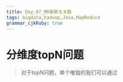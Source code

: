 ```yaml
---
title: Day_07_MR串联与关联
tags: bigdata,hadoop,Java,MapReduce
grammar_cjkRuby: true
---
```


# 分维度topN问题

> 对于topN问题，单个唯独的我们可以通过


# 